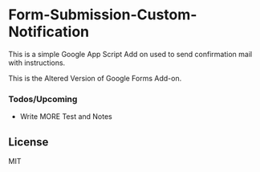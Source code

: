 # Form-Submission-Custom-Notification
This is a simple Google App Script Add on used to send confirmation mail with instructions.

This is the Altered Version of Google Forms Add-on.

### Todos/Upcoming

 - Write MORE Test and Notes

License
----

MIT
